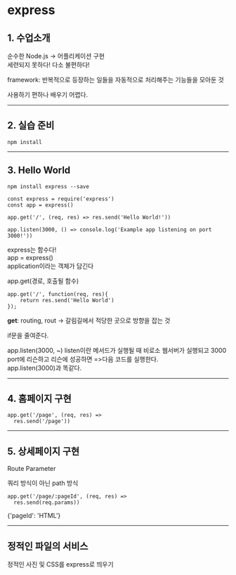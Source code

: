 # express

## 1. 수업소개

순수한 Node.js -> 어플리케이션 구현  
세련되지 못하다! 다소 불편하다!   

framework: 반복적으로 등장하는 일들을 자동적으로 처리해주는 기능들을 모아둔 것  

사용하기 편하나 배우기 어렵다.  

---

## 2. 실습 준비
~~~
npm install
~~~

---

## 3. Hello World

~~~
npm install express --save
~~~

~~~
const express = require('express')
const app = express()

app.get('/', (req, res) => res.send('Hello World!'))

app.listen(3000, () => console.log('Example app listening on port 3000!'))
~~~

express는 함수다!  
app = express()  
application이라는 객체가 담긴다  

app.get(경로, 호출될 함수)

~~~
app.get('/', function(req, res){
	return res.send('Hello World')
});
~~~

**get**: routing, rout -> 갈림길에서 적당한 곳으로 방향을 잡는 것  

if문을 줄여준다.  

app.listen(3000, ~)
listen이란 메서드가 실행될 때 비로소 웹서버가 실행되고 3000 port에 리슨하고 리슨에 성공하면 =>다음 코드를 실행한다.  
app.listen(3000)과 똑같다.  

---

## 4. 홈페이지 구현

~~~
app.get('/page', (req, res) => 
  res.send('/page'))
~~~

---

## 5. 상세페이지 구현

Route Parameter

쿼리 방식이 아닌 path 방식
~~~
app.get('/page/:pageId', (req, res) => 
  res.send(req.params))
~~~

{'pageId': 'HTML'}


---

## 정적인 파일의 서비스

정적인 사진 및 CSS를 express로 띄우기  
